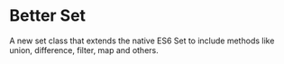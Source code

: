 # Better Set

A new set class that extends the native ES6 Set to include methods like union,
difference, filter, map and others.